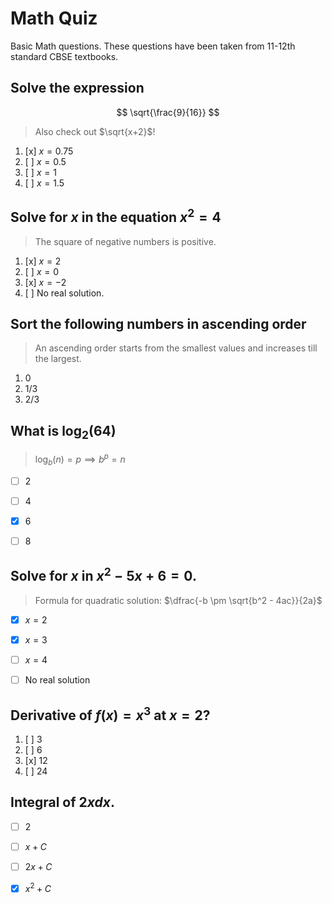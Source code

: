# Math Quiz

Basic Math questions. These questions have been taken from 11-12th standard CBSE textbooks.


## Solve the expression

$$
\sqrt{\frac{9}{16}}
$$

> Also check out $\sqrt{x+2}$!

1. [x] $x=0.75$
2. [ ] $x=0.5$
3. [ ] $x=1$
4. [ ] $x=1.5$


## Solve for $x$ in the equation $x^2 = 4$

> The square of negative numbers is positive.

1. [x] $x=2$
2. [ ] $x=0$
3. [x] $x=-2$
4. [ ] No real solution.


## Sort the following numbers in ascending order

> An ascending order starts from the smallest values and increases till the largest.

1. 0
2. 1/3
3. 2/3

## What is $\log_2(64)$

> $\log_b (n) = p \implies b ^ p = n$

- [ ] 2
- [ ] 4
- [x] 6
- [ ] 8


## Solve for $x$ in $x^2 - 5x + 6 = 0$.

> Formula for quadratic solution: $\dfrac{-b \pm \sqrt{b^2 - 4ac}}{2a}$

- [x] $x = 2$
- [x] $x = 3$
- [ ] $x = 4$
- [ ] No real solution


## Derivative of $f(x) = x^3$ at $x = 2$?

1. [ ] 3
2. [ ] 6
3. [x] 12
4. [ ] 24


## Integral of $2x dx$.

- [ ] $2$
- [ ] $x + C$
- [ ] $2x + C$
- [x] $x^2 + C$

